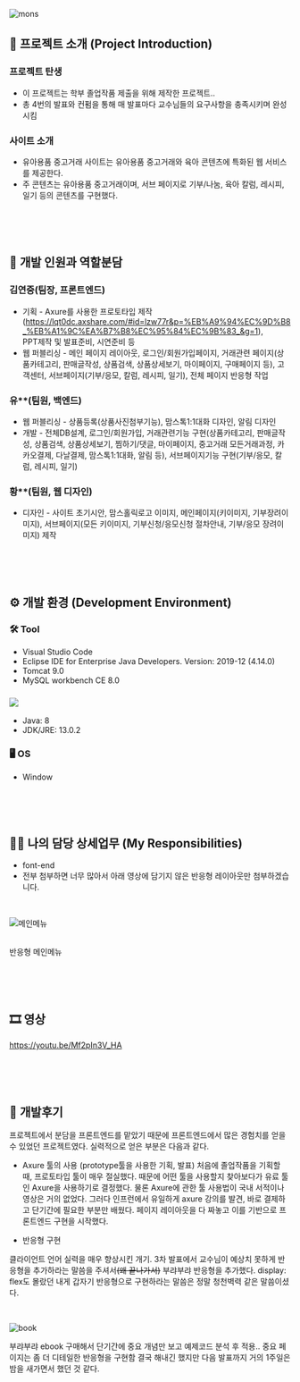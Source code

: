![mons](https://user-images.githubusercontent.com/93513959/153706761-5df533e9-9948-4ab2-a091-20244abd4dac.JPG)


## 📌 프로젝트 소개 (Project Introduction)
### 프로젝트 탄생
- 이 프로젝트는 학부 졸업작품 제출을 위해 제작한 프로젝트..
- 총 4번의 발표와 컨펌을 통해 매 발표마다 교수님들의 요구사항을 충족시키며 완성시킴

### 사이트 소개
- 유아용품 중고거래 사이트는 유아용품 중고거래와 육아 콘텐츠에 특화된 웹 서비스를 제공한다.
- 주 콘텐츠는 유아용품 중고거래이며, 서브 페이지로 기부/나눔, 육아 칼럼, 레시피, 일기 등의 콘텐츠를 구현했다.

<br><br><br>
## 🤝 개발 인원과 역할분담
### 김연중(팀장, 프론트엔드)
- 기획 - Axure를 사용한 프로토타입 제작(https://lqt0dc.axshare.com/#id=lzw77r&p=%EB%A9%94%EC%9D%B8_%EB%A1%9C%EA%B7%B8%EC%95%84%EC%9B%83_&g=1),<br> PPT제작 및 발표준비, 시연준비 등
- 웹 퍼블리싱 - 메인 페이지 레이아웃, 로그인/회원가입페이지, 거래관련 페이지(상품카테고리, 판매글작성, 상품검색, 상품상세보기, 마이페이지, 구매페이지 등), 고객센터, 서브페이지(기부/응모, 칼럼, 레시피, 일기), 전체 페이지 반응형 작업

### 유**(팀원, 백엔드)
- 웹 퍼블리싱 - 상품등록(상품사진첨부기능), 맘스톡1:1대화 디자인, 알림 디자인
- 개발 - 전체DB설계, 로그인/회원가입, 거래관련기능 구현(상품카테고리, 판매글작성, 상품검색, 상품상세보기, 찜하기/댓글, 마이페이지, 중고거래 모든거래과정, 카카오결제, 다날결제, 맘스톡1:1대화, 알림 등), 서브페이지기능 구현(기부/응모, 칼럼, 레시피, 일기)

### 황**(팀원, 웹 디자인)
- 디자인 - 사이트 초기시안, 맘스홀릭로고 이미지, 메인페이지(키이미지, 기부장려이미지), 서브페이지(모든 키이미지, 기부신청/응모신청 절차안내, 기부/응모 장려이미지) 제작

<br><br><br>
## ⚙ 개발 환경 (Development Environment)
### 🛠︎ Tool
- Visual Studio Code
- Eclipse IDE for Enterprise Java Developers. Version: 2019-12 (4.14.0) 
- Tomcat 9.0
- MySQL workbench CE 8.0 

### <img src="https://img.shields.io/badge/Java-007396?style=?style=for-the-badge&logo=Java&logoColor=white"/>
- Java: 8
- JDK/JRE: 13.0.2

### 🖥 OS
- Window


<br><br><br>
## 🙋‍♂ 나의 담당 상세업무 (My Responsibilities)
- font-end 
- 전부 첨부하면 너무 많아서 아래 영상에 담기지 않은 반응형 레이아웃만 첨부하겠습니다.
<br>

![메인메뉴](https://user-images.githubusercontent.com/93513959/153716700-a6f08bc5-09ba-451f-8cb1-c7512f398fa2.JPG)

<br>
반응형 메인메뉴

<br><br><br>
## 🎞 영상

https://youtu.be/Mf2pIn3V_HA



<br><br><br>
## 📝 개발후기
프로젝트에서 분담을 프론트엔드를 맡았기 때문에 프론트엔드에서 많은 경험치를 얻을 수 있었던 프로젝트였다.
실력적으로 얻은 부분은 다음과 같다.

- Axure 툴의 사용 (prototype툴을 사용한 기획, 발표)
처음에 졸업작품을 기획할 때, 프로토타입 툴이 매우 절실했다. 때문에 어떤 툴을 사용할지 찾아보다가 유료 툴인 Axure을 사용하기로 결정했다.
물론 Axure에 관한 툴 사용법이 국내 서적이나 영상은 거의 없었다. 그러다 인프런에서 유일하게 axure 강의를 발견, 바로 결제하고 단기간에 필요한 부분만 배웠다.
페이지 레이아웃을 다 짜놓고 이를 기반으로 프론트엔드 구현을 시작했다.

- 반응형 구현
<p>클라이언트 언어 실력을 매우 향상시킨 개기. 3차 발표에서 교수님이 예상치 못하게 반응형을 추가하라는 말씀을 주셔서<del>(왜 끝나가서)</del> 부랴부랴 반응형을 추가했다.
display: flex도 몰랐던 내게 갑자기 반응형으로 구현하라는 말씀은 정말 청천벽력 같은 말씀이셨다. </p><br>

![book](https://user-images.githubusercontent.com/93513959/153716697-366a1c90-7796-44c4-8f34-fb8eb8419d09.JPG)

부랴부랴 ebook 구매해서 단기간에 중요 개념만 보고 예제코드 분석 후 적용.. 중요 페이지는 좀 더 디테일한 반응형을 구현함 결국 해내긴 했지만 다음 발표까지 거의 1주일은 밤을 새가면서 했던 것 같다.
